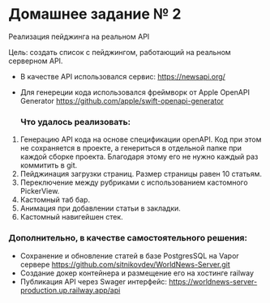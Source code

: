 # Домашнее задание № 2
Реализация пейджинга на реальном API

Цель:
создать список с пейджингом, работающий на реальном серверном API.

- В качестве API использовался сервис: https://newsapi.org/
- Для генереции кода использовался фреймворк от Apple OpenAPI Generator https://github.com/apple/swift-openapi-generator

  ### Что удалось реализовать:
1. Генерацию API кода на основе спецификации openAPI. Код при этом не сохраняется в проекте, а генериться в отдельной папке при каждой сборке проекта. Благодаря этому его не нужно каждый раз коммитить в git.  
1. Пейджинация загрузки страниц. Размер страницы равен 10 статьям.
2. Переключение между рубриками с использованием кастомного PickerView.
3. Кастомный таб бар.
4. Анимация при добавлении статьи в закладки.
5. Кастомный навигейшен стек.

### Дополнительно, в качестве самостоятельного решения:
- Сохранение и обновление статей в базе PostgresSQL на Vapor сервере https://github.com/sitnikovdev/WorldNews-Server.git
- Создание докер контейнера и размещение его на хостинге railway
- Публикация API через Swager интерфейс: https://worldnews-server-production.up.railway.app/api
   


